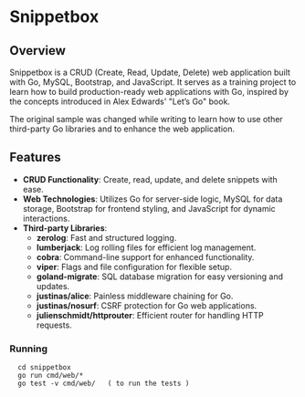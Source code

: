 # Snippetbox

## Overview

Snippetbox is a CRUD (Create, Read, Update, Delete) web application built with Go, MySQL, Bootstrap, and JavaScript. It serves as a training project to learn how to build production-ready web applications with Go, inspired by the concepts introduced in Alex Edwards' "Let’s Go" book.

The original sample was changed while writing to learn how to use other third-party Go libraries and to enhance the web application.

## Features

- **CRUD Functionality**: Create, read, update, and delete snippets with ease.
- **Web Technologies**: Utilizes Go for server-side logic, MySQL for data storage, Bootstrap for frontend styling, and JavaScript for dynamic interactions.
- **Third-party Libraries**:
  - **zerolog**: Fast and structured logging.
  - **lumberjack**: Log rolling files for efficient log management.
  - **cobra**: Command-line support for enhanced functionality.
  - **viper**: Flags and file configuration for flexible setup.
  - **goland-migrate**: SQL database migration for easy versioning and updates.
  - **justinas/alice**: Painless middleware chaining for Go.
  - **justinas/nosurf**: CSRF protection for Go web applications.
  - **julienschmidt/httprouter**: Efficient router for handling HTTP requests.

### Running

```
  cd snippetbox
  go run cmd/web/*
  go test -v cmd/web/   ( to run the tests )
  
```
